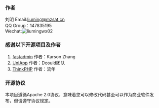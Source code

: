 ### 作者
刘明 
Email:liuming@mzsat.cn  
QQ Group：147835195  
Wechat:![liumingwx02](http://cdn.mzyun.tech/wxqrcode.png)
### 感谢以下开源项目及作者
1. [fastadmin](http://fastadmin.net) 作者：Karson Zhang  
2. [UniApp](https://uniapp.dcloud.io) 作者：Dcould团队
3. [ThinkPHP](http://thinkphp.cn) 作者：流年
### 开源协议
本项目遵循Apache 2.0协议，意味着您可以修改代码甚至可以作为商业软件发布，但请遵守协议规定。